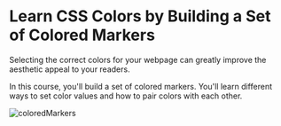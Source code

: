 # Learn CSS Colors by Building a Set of Colored Markers

Selecting the correct colors for your webpage can greatly improve the aesthetic appeal to your readers.

In this course, you'll build a set of colored markers. You'll learn different ways to set color values and how to pair colors with each other.

![coloredMarkers](https://user-images.githubusercontent.com/83059771/175817042-5d6b4466-78c0-4018-9a03-445150d2b47d.png)
